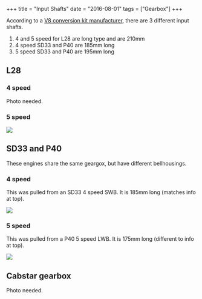 +++
title = "Input Shafts"
date = "2016-08-01"
tags = ["Gearbox"]
+++

According to a [V8 conversion kit manufacturer](http://www.rodshop.com.au/nissan/nissan_patrol.htm), there are 3 different input shafts.

1.  4 and 5 speed for L28 are long type and are 210mm
2.  4 speed SD33 and P40 are 185mm long
3.  5 speed SD33 and P40 are 195mm long

## L28

### 4 speed

Photo needed.

### 5 speed

[![][Image: 5 speed l28]][Image: 5 speed l28]

## SD33 and P40

These engines share the same geargox, but have different bellhousings.

### 4 speed

This was pulled from an SD33 4 speed SWB. It is 185mm long (matches info at top).

[![][Image: 4 speed sd33]][Image: 5 speed sd33]

### 5 speed

This was pulled from a P40 5 speed LWB. It is 175mm long (different to info at top).

[![][Image: 5 speed sd33]][Image: 5 speed sd33]

## Cabstar gearbox

Photo needed.


[Image: 5 speed l28]: /wiki/gearbox/input-shafts/input-shaft-5-speed-l28.jpg
[Image: 4 speed sd33]: /wiki/gearbox/input-shafts/input-shaft-4-speed-sd33.jpg
[Image: 5 speed sd33]: /wiki/gearbox/input-shafts/input-shaft-5-speed-p40.jpg
